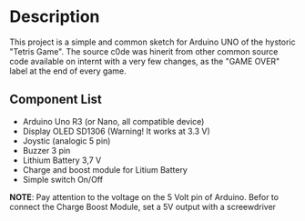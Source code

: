 # Description
This project is a simple and common sketch for Arduino UNO of the hystoric "Tetris Game". 
The source c0de was hinerit from other common source code available on internt with a very few changes, as the "GAME OVER" label at the end of every game.


## Component List
* Arduino Uno R3 (or Nano, all compatible device)
* Display OLED SD1306 (Warning! It works at 3.3 V)
* Joystic (analogic 5 pin)
* Buzzer 3 pin 
* Lithium Battery 3,7 V
* Charge and boost module for Litium Battery
* Simple switch On/Off

**NOTE**: Pay attention to the voltage on the 5 Volt pin of Arduino. Befor to connect the Charge Boost Module, set a 5V output with a screewdriver


